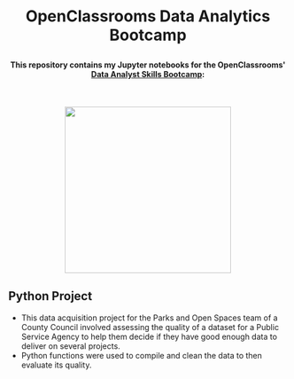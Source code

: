 # <p align="center"> OpenClassrooms Data Analytics Bootcamp
#### <p align="center"> This repository contains my Jupyter notebooks for the OpenClassrooms' [Data Analyst Skills Bootcamp](https://openclassrooms.com/en/paths/544-data-analyst-skills-bootcamp#overview):
<br>
<p align="center"> <img src="https://logovectorseek.com/wp-content/uploads/2021/01/openclassrooms-logo-vector.png" width="300"> </p>



## Python Project

* This data acquisition project for the Parks and Open Spaces team of a County Council involved 
assessing the quality of a dataset for a Public Service Agency to help them decide if they have good enough data to deliver on several
projects.
* Python functions were used to compile and clean the data to then evaluate its quality.

